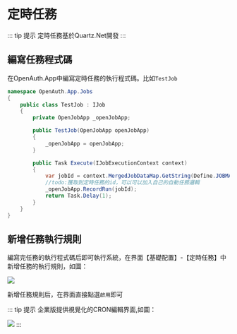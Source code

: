 # 定時任務

::: tip 提示
定時任務基於Quartz.Net開發
:::

## 編寫任務程式碼

在OpenAuth.App中編寫定時任務的執行程式碼。比如`TestJob`

```csharp
namespace OpenAuth.App.Jobs
{
    public class TestJob : IJob
    {
        private OpenJobApp _openJobApp;

        public TestJob(OpenJobApp openJobApp)
        {
            _openJobApp = openJobApp;
        }

        public Task Execute(IJobExecutionContext context)
        {
            var jobId = context.MergedJobDataMap.GetString(Define.JOBMAPKEY);
            //todo:獲取到定時任務的id，可以可以加入自己的自動任務邏輯
            _openJobApp.RecordRun(jobId);
            return Task.Delay(1);
        }
    }
}
```

## 新增任務執行規則

編寫完任務的執行程式碼后即可執行系統，在界面【基礎配置】-【定時任務】中新增任務的執行規則，如圖：

![](/addjob.png)

新增任務規則后，在界面直接點選`啟用`即可


::: tip 提示
企業版提供視覺化的CRON編輯界面,如圖：

![](/addjobpro.png)
:::

